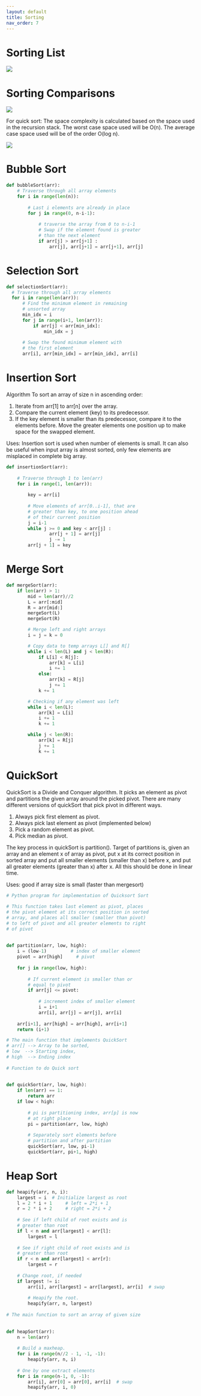 ```yaml
---
layout: default
title: Sorting
nav_order: 7
---
```


# Sorting List

![]({{site.url}}/{{site.baseurl}}/assets/images/sort-1.JPG)

# Sorting Comparisons

![]({{site.url}}/{{site.baseurl}}/assets/images/sort-2.JPG)

For quick sort: The space complexity is calculated based on the space used in the recursion stack. The worst case space used will be O(n). The average case space used will be of the order O(log n).

![]({{site.url}}/{{site.baseurl}}/assets/images/sort-3.JPG)

# Bubble Sort

```python
def bubbleSort(arr):
    # Traverse through all array elements
    for i in range(len(n)):
 
        # Last i elements are already in place
        for j in range(0, n-i-1):
 
            # traverse the array from 0 to n-i-1
            # Swap if the element found is greater
            # than the next element
            if arr[j] > arr[j+1] :
                arr[j], arr[j+1] = arr[j+1], arr[j]
```

# Selection Sort

```python
def selectionSort(arr):
  # Traverse through all array elements
  for i in range(len(arr)):
      # Find the minimum element in remaining
      # unsorted array
      min_idx = i
      for j in range(i+1, len(arr)):
          if arr[j] < arr[min_idx]:
              min_idx = j
              
      # Swap the found minimum element with
      # the first element       
      arr[i], arr[min_idx] = arr[min_idx], arr[i]
```

# Insertion Sort

Algorithm 
To sort an array of size n in ascending order: 
1. Iterate from arr[1] to arr[n] over the array. 
1. Compare the current element (key) to its predecessor. 
1. If the key element is smaller than its predecessor, compare it to the elements before. Move the greater elements one position up to make space for the swapped element.

Uses: Insertion sort is used when number of elements is small. It can also be useful when input array is almost sorted, only few elements are misplaced in complete big array.

```python
def insertionSort(arr):
 
    # Traverse through 1 to len(arr)
    for i in range(1, len(arr)):
 
        key = arr[i]
 
        # Move elements of arr[0..i-1], that are
        # greater than key, to one position ahead
        # of their current position
        j = i-1
        while j >= 0 and key < arr[j] :
                arr[j + 1] = arr[j]
                j -= 1
        arr[j + 1] = key
```

# Merge Sort

```python
def mergeSort(arr):
    if len(arr) > 1:
        mid = len(arr)//2
        L = arr[:mid]
        R = arr[mid:]
        mergeSort(L)
        mergeSort(R)

        # Merge left and right arrays
        i = j = k = 0

        # Copy data to temp arrays L[] and R[]
        while i < len(L) and j < len(R):
            if L[i] < R[j]:
                arr[k] = L[i]
                i += 1
            else:
                arr[k] = R[j]
                j += 1
            k += 1

        # Checking if any element was left
        while i < len(L):
            arr[k] = L[i]
            i += 1
            k += 1

        while j < len(R):
            arr[k] = R[j]
            j += 1
            k += 1
```

# QuickSort

QuickSort is a Divide and Conquer algorithm. It picks an element as pivot and partitions the given array around the picked pivot. There are many different versions of quickSort that pick pivot in different ways. 

1. Always pick first element as pivot.
1. Always pick last element as pivot (implemented below)
1. Pick a random element as pivot.
1. Pick median as pivot.

The key process in quickSort is partition(). Target of partitions is, given an array and an element x of array as pivot, put x at its correct position in sorted array and put all smaller elements (smaller than x) before x, and put all greater elements (greater than x) after x. All this should be done in linear time. 

Uses: good if array size is small (faster than mergesort)

```python
# Python program for implementation of Quicksort Sort
  
# This function takes last element as pivot, places
# the pivot element at its correct position in sorted
# array, and places all smaller (smaller than pivot)
# to left of pivot and all greater elements to right
# of pivot
  
  
def partition(arr, low, high):
    i = (low-1)         # index of smaller element
    pivot = arr[high]     # pivot
  
    for j in range(low, high):
  
        # If current element is smaller than or
        # equal to pivot
        if arr[j] <= pivot:
  
            # increment index of smaller element
            i = i+1
            arr[i], arr[j] = arr[j], arr[i]
  
    arr[i+1], arr[high] = arr[high], arr[i+1]
    return (i+1)

# The main function that implements QuickSort
# arr[] --> Array to be sorted,
# low  --> Starting index,
# high  --> Ending index
  
# Function to do Quick sort
  
  
def quickSort(arr, low, high):
    if len(arr) == 1:
        return arr
    if low < high:
  
        # pi is partitioning index, arr[p] is now
        # at right place
        pi = partition(arr, low, high)
  
        # Separately sort elements before
        # partition and after partition
        quickSort(arr, low, pi-1)
        quickSort(arr, pi+1, high)
```

# Heap Sort

```python
def heapify(arr, n, i):
    largest = i  # Initialize largest as root
    l = 2 * i + 1     # left = 2*i + 1
    r = 2 * i + 2     # right = 2*i + 2
 
    # See if left child of root exists and is
    # greater than root
    if l < n and arr[largest] < arr[l]:
        largest = l
 
    # See if right child of root exists and is
    # greater than root
    if r < n and arr[largest] < arr[r]:
        largest = r
 
    # Change root, if needed
    if largest != i:
        arr[i], arr[largest] = arr[largest], arr[i]  # swap
 
        # Heapify the root.
        heapify(arr, n, largest)
 
# The main function to sort an array of given size
 
 
def heapSort(arr):
    n = len(arr)
 
    # Build a maxheap.
    for i in range(n//2 - 1, -1, -1):
        heapify(arr, n, i)
 
    # One by one extract elements
    for i in range(n-1, 0, -1):
        arr[i], arr[0] = arr[0], arr[i]  # swap
        heapify(arr, i, 0)
```